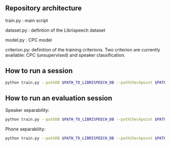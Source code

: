 ## Repository architecture

train.py : main script

dataset.py : defintion of the Librispeech dataset

model.py : CPC model

criterion.py: definition of the training criterions. Two criterion are currently available: CPC (unsupervised) and speaker classification.

## How to run a session

```bash
python train.py --pathDB $PATH_TO_LIBRISPEECH_DB --pathCheckpoint $PATH_CHECKPOINT
```


## How to run an evaluation session

Speaker separability:

```bash
python train.py --pathDB $PATH_TO_LIBRISPEECH_DB --pathCheckpoint $PATH_CHECKPOINT --supervised --eval --load $CHECKPOINT_TO_LOAD
```

Phone separability:
```bash
python train.py --pathDB $PATH_TO_LIBRISPEECH_DB --pathCheckpoint $PATH_CHECKPOINT --supervised --eval --pathPhone $PATH_TO_PHONE_LABELS --load $CHECKPOINT_TO_LOAD
```
